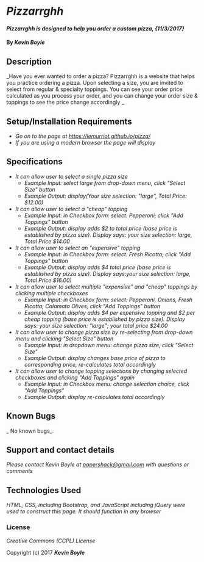 # _Pizzarrghh_

#### _Pizzarrghh is designed to help you order a custom pizza, {11/3/2017}_

#### By _**Kevin Boyle**_

## Description

_Have you ever wanted to order a pizza? Pizzarrghh is a website that helps you practice ordering a pizza. Upon selecting a size, you are invited to select from regular & specialty toppings. You can see your order price calculated as you process your order, and you can change your order size & toppings to see the price change accordingly _

## Setup/Installation Requirements

* _Go on to the page at https://lemurriot.github.io/pizza/_
* _If you are using a modern browser the page will display_


## Specifications

* _It can allow user to select a single pizza size_
  * _Example Input: select large from drop-down menu, click "Select Size" button_
  * _Example Output: display(Your size selection: "large", Total Price: $12.00)_
* _It can allow user to select a "cheap" topping_
  * _Example Input: in Checkbox form: select: Pepperoni; click "Add Toppings" button_
  * _Example Output: display adds $2 to total price (base price is established by pizza size). Display says: your size selection: large, Total Price $14.00_
* _It can allow user to select an "expensive" topping_
  * _Example Input: in Checkbox form: select: Fresh Ricotta; click "Add Toppings" button_
  * _Example Output: display adds $4 total price (base price is established by pizza size). Display says:your size selection: large, Total Price $16.00)_
* _It can allow user to select multiple "expensive" and "cheap" toppings by clicking multiple checkboxes_
  * _Example Input: in Checkbox form: select: Pepperoni, Onions, Fresh Ricotta, Calamata Olives; click "Add Toppings" button_
  * _Example Output: display adds $4 per expensive topping and $2 per cheap topping (base price is established by pizza size). Display says: your size selection: "large"; your total price $24.00_
* _It can allow user to change pizza size by re-selecting from drop-down menu and clicking "Select Size" button_
  * _Example Input: in dropdown menu: change pizza size, click "Select Size"_
  * _Example Output: display changes base price of pizza to corresponding price, re-calculates total accordingly_
* _It can allow user to change topping selections by changing selected checkboxes and clicking "Add Toppings" again_
  * _Example Input: in Checkbox menu: change selection choice, click "Add Toppings"_
  * _Example Output: display re-calculates total accordingly_


## Known Bugs

_ No known bugs_.

## Support and contact details

_Please contact Kevin Boyle at papershack@gmail.com with questions or comments_

## Technologies Used

_HTML, CSS, including Bootstrap, and JavaScript including jQuery were used to construct this page. It should function in any browser_

### License

*Creative Commons (CCPL) License*

Copyright (c) 2017 **_Kevin Boyle_**
